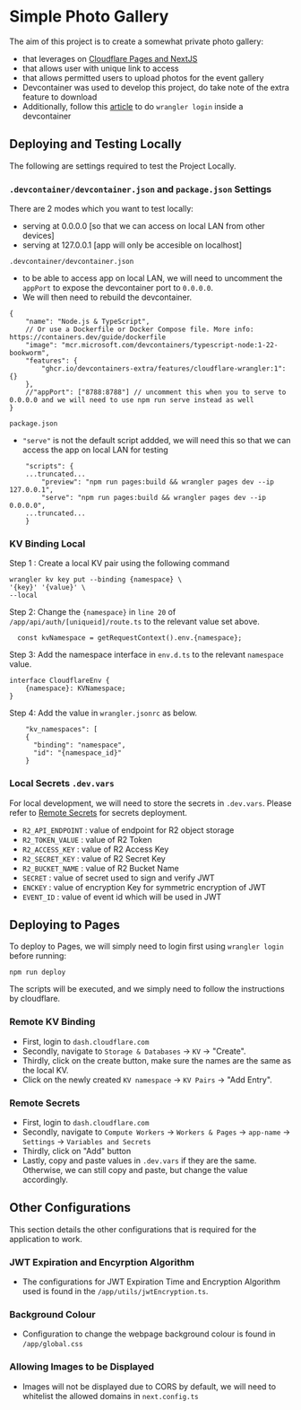 # Simple Photo Gallery
The aim of this project is to create a somewhat private photo gallery: 
- that leverages on [Cloudflare Pages and NextJS](https://developers.cloudflare.com/pages/framework-guides/nextjs/)
- that allows user with unique link to access
- that allows permitted users to upload photos for the event gallery
- Devcontainer was used to develop this project, do take note of the extra feature to download
- Additionally, follow this [article](https://zenn.dev/frog/articles/f77b80a0d78497) to do `wrangler login` inside a devcontainer

## Deploying and Testing Locally
The following are settings required to test the Project Locally.

### `.devcontainer/devcontainer.json` and `package.json` Settings
There are 2 modes which you want to test locally:
- serving at 0.0.0.0 [so that we can access on local LAN from other devices]
- serving at 127.0.0.1 [app will only be accesible on localhost]


`.devcontainer/devcontainer.json`
- to be able to access app on local LAN, we will need to uncomment the `appPort` to expose the devcontainer port to `0.0.0.0`.
- We will then need to rebuild the devcontainer.
```
{
	"name": "Node.js & TypeScript",
	// Or use a Dockerfile or Docker Compose file. More info: https://containers.dev/guide/dockerfile
	"image": "mcr.microsoft.com/devcontainers/typescript-node:1-22-bookworm",
	"features": {
		"ghcr.io/devcontainers-extra/features/cloudflare-wrangler:1": {}
	},
	//"appPort": ["8788:8788"] // uncomment this when you to serve to 0.0.0.0 and we will need to use npm run serve instead as well 
}
```


`package.json`
- `"serve"` is not the default script addded, we will need this so that we can access the app on local LAN for testing  
```
	"scripts": {
    ...truncated...
		"preview": "npm run pages:build && wrangler pages dev --ip 127.0.0.1",
		"serve": "npm run pages:build && wrangler pages dev --ip 0.0.0.0",
    ...truncated...
	}
```

### KV Binding Local
Step 1 : Create a local KV pair using the following command
```
wrangler kv key put --binding {namespace} \
'{key}' '{value}' \
--local
```

Step 2: Change the `{namespace}` in `line 20` of `/app/api/auth/[uniqueid]/route.ts` to the relevant value set above.
```
  const kvNamespace = getRequestContext().env.{namespace};
```

Step 3: Add the namespace interface in `env.d.ts` to the relevant `namespace` value. 
```
interface CloudflareEnv {
    {namespace}: KVNamespace;
}
```

Step 4: Add the value in `wrangler.jsonrc` as below.  
```
	"kv_namespaces": [
    {
      "binding": "namespace",
      "id": "{namespace_id}"
    }
```


### Local Secrets `.dev.vars` 
For local development, we will need to store the secrets in `.dev.vars`. Please refer to [Remote Secrets](#remote-secrets) for secrets deployment.

- `R2_API_ENDPOINT` : value of endpoint for R2 object storage 
- `R2_TOKEN_VALUE` : value of R2 Token
- `R2_ACCESS_KEY` : value of R2 Access Key
- `R2_SECRET_KEY` : value of R2 Secret Key
- `R2_BUCKET_NAME` : value of R2 Bucket Name 
- `SECRET` : value of secret used to sign and verify JWT
- `ENCKEY` : value of encryption Key for symmetric encryption of JWT 
- `EVENT_ID` : value of event id which will be used in JWT

## Deploying to Pages
To deploy to Pages, we will simply need to login first using `wrangler login` before running: 

```
npm run deploy
```

The scripts will be executed, and we simply need to follow the instructions by cloudflare.

### Remote KV Binding
- First, login to `dash.cloudflare.com`
- Secondly, navigate to `Storage & Databases` -> `KV` -> "Create".
- Thirdly, click on the create button, make sure the names are the same as the local KV.
- Click on the newly created `KV namespace` -> `KV Pairs` -> "Add Entry". 

### Remote Secrets
- First, login to `dash.cloudflare.com`
- Secondly, navigate to `Compute Workers` -> `Workers & Pages` -> `app-name` -> `Settings` -> `Variables and Secrets`
- Thirdly, click on "Add" button 
- Lastly, copy and paste values in `.dev.vars` if they are the same. Otherwise, we can still copy and paste, but change the value accordingly.

## Other Configurations
This section details the other configurations that is required for the application to work.

### JWT Expiration and Encyrption Algorithm
- The configurations for JWT Expiration Time and Encryption Algorithm used is found in the `/app/utils/jwtEncryption.ts`.

### Background Colour
- Configuration to change the webpage background colour is found in `/app/global.css`

### Allowing Images to be Displayed
- Images will not be displayed due to CORS by default, we will need to whitelist the allowed domains in `next.config.ts`
